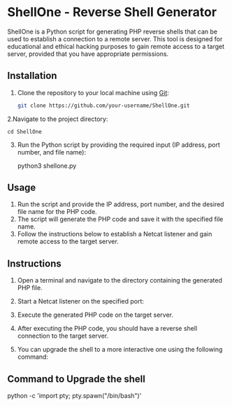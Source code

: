 # ShellOne - Reverse Shell Generator

ShellOne is a Python script for generating PHP reverse shells that can be used to establish a connection to a remote server. This tool is designed for educational and ethical hacking purposes to gain remote access to a target server, provided that you have appropriate permissions.


## Installation

1. Clone the repository to your local machine using [Git](https://git-scm.com/):

   ```bash
   git clone https://github.com/your-username/ShellOne.git

2.Navigate to the project directory:

    cd ShellOne

3. Run the Python script by providing the required input (IP address, port number, and file name):

    python3 shellone.py


## Usage

1. Run the script and provide the IP address, port number, and the desired file name for the PHP code.
2. The script will generate the PHP code and save it with the specified file name.
3. Follow the instructions below to establish a Netcat listener and gain remote access to the target server.

## Instructions

1. Open a terminal and navigate to the directory containing the generated PHP file.

2. Start a Netcat listener on the specified port:


3. Execute the generated PHP code on the target server.

4. After executing the PHP code, you should have a reverse shell connection to the target server.

5. You can upgrade the shell to a more interactive one using the following command:

## Command to Upgrade the shell

python -c 'import pty; pty.spawn("/bin/bash")'
